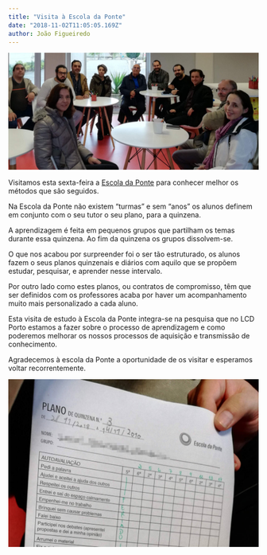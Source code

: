 ```yaml
---
title: "Visita à Escola da Ponte"
date: "2018-11-02T11:05:05.169Z"
author: João Figueiredo
---
```


![Lindos, eu sei.](IMG_20181102_095720.jpg)

Visitamos esta sexta-feira a <a href="http://www.escoladaponte.pt/novo/" target="_BLANK">Escola da Ponte</a> para conhecer melhor os métodos que são seguidos.

Na Escola da Ponte não existem “turmas” e sem “anos” os alunos definem em conjunto com o seu tutor o seu plano, para a quinzena.

A aprendizagem é feita em pequenos grupos que partilham os temas durante essa quinzena. Ao fim da quinzena os grupos dissolvem-se.

O que nos acabou por surpreender foi o ser tão estruturado, os alunos fazem o seus planos quinzenais e diários com aquilo que se propõem estudar, pesquisar, e aprender nesse intervalo.

Por outro lado como estes planos, ou contratos de compromisso, têm que ser definidos com os professores acaba por haver um acompanhamento muito mais personalizado a cada aluno.

Esta visita de estudo à Escola da Ponte integra-se na pesquisa que no LCD Porto estamos a fazer sobre o processo de aprendizagem e como poderemos melhorar os nossos processos de aquisição e transmissão de conhecimento.

Agradecemos à escola da Ponte a oportunidade de os visitar e esperamos voltar recorrentemente.


![Há um plano](IMG_20181102_091539.jpg)

